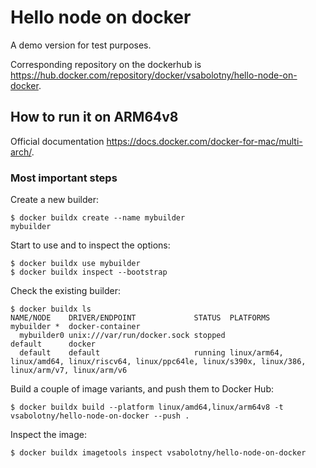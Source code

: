 # Hello node on docker

A demo version for test purposes. 

Corresponding repository on the dockerhub is https://hub.docker.com/repository/docker/vsabolotny/hello-node-on-docker.

## How to run it on ARM64v8

Official documentation https://docs.docker.com/docker-for-mac/multi-arch/.

### Most important steps

Create a new builder:
```
$ docker buildx create --name mybuilder
mybuilder
```

Start to use and to inspect the options:
```
$ docker buildx use mybuilder
$ docker buildx inspect --bootstrap
```

Check the existing builder:
```
$ docker buildx ls
NAME/NODE    DRIVER/ENDPOINT             STATUS  PLATFORMS
mybuilder *  docker-container
  mybuilder0 unix:///var/run/docker.sock stopped
default      docker
  default    default                     running linux/arm64, linux/amd64, linux/riscv64, linux/ppc64le, linux/s390x, linux/386, linux/arm/v7, linux/arm/v6
```

Build a couple of image variants, and push them to Docker Hub:
```
$ docker buildx build --platform linux/amd64,linux/arm64v8 -t vsabolotny/hello-node-on-docker --push .
```

Inspect the image:
```
$ docker buildx imagetools inspect vsabolotny/hello-node-on-docker
```